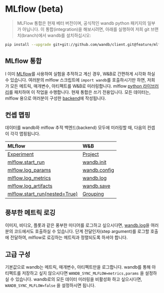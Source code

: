 # MLflow \(beta\)

> MLFlow 통합은 현재 베터 버전이며, 공식적인 wandb python 패키지의 일부가 아닙니다. 이 통합\(integration\)을 해보시려면, 아래를 실행하여 저희 git 브랜치\(branch\)에서 wandb를 설치하십시오:

```bash
pip install --upgrade git+git://github.com/wandb/client.git@feature/mlflow#egg=wandb
```

##  **MLflow 통합**

I 이미 [MLflow](https://www.mlflow.org/docs/latest/tracking.html)를 사용하여 실험을 추적하고 계신 경우, W&B로 간편하게 시각화 하실 수 있습니다. 여러분의 mlflow 스크립트에 `import wandb`를 호출하시기만 하면, 저희가 모든 메트릭, 매개변수, 아티펙트를 W&B로 미러링합니다. mlflow [python 라이브러리](https://github.com/mlflow/mlflow)를 패치하여 이 작업을 수행합니다. 현재 통합은 쓰기 전용입니다. 모든 데이터는, mlflow 용으로 여러분이 구성한 [backend](https://www.mlflow.org/docs/latest/tracking.html#where-runs-are-recorded)에 작성됩니다.

##  **컨셉 맵핑**

 데이터를 wandb와 mlflow 추적 백엔드\(backend\) 모두에 미러링할 때, 다음의 컨셉이 각각 맵핑됩니다.

| MLflow | W&B |
| :--- | :--- |
| [Experiment](https://www.mlflow.org/docs/latest/tracking.html#organizing-runs-in-experiments) | [Project](../app/pages/project-page.md) |
| [mlflow.start\_run](https://www.mlflow.org/docs/latest/python_api/mlflow.html#mlflow.start_run) | [wandb.init](../library/init.md) |
| [mlflow.log\_params](https://www.mlflow.org/docs/latest/python_api/mlflow.html#mlflow.log_param) | [wandb.config](../library/config.md) |
| [mlflow.log\_metrics](https://www.mlflow.org/docs/latest/python_api/mlflow.html#mlflow.log_metric) | [wandb.log](../library/log.md) |
| [mlflow.log\_artifacts](https://www.mlflow.org/docs/latest/python_api/mlflow.html#mlflow.log_artifact) | [wandb.save](../library/save.md) |
| [mlflow.start\_run\(nested=True\)](https://mlflow.org/docs/latest/python_api/mlflow.html#mlflow.start_run) | [Grouping](../library/grouping.md) |

##  **풍부한 메트릭 로깅**

이미지, 비디오, 플롯과 같은 풍부한 미디어를 로그하고 싶으시다면, [wandb.log](https://docs.wandb.com/library/log)을 여러분의 코드에서도 호출하실 수 있습니다. 단계 전달인자\(step argument\)를 로그할 호출에 전달하여, mlflow로 로깅하는 메트릭과 정렬되도록 하셔야 합니다.

##  **고급 구성**

  기본값으로 wandb는 메트릭, 매개변수, 아티펙트만을 로그합니다. wandb를 통해 아티펙트를 저장하고 싶지 않으시다면 `WANDB_SYNC_MLFLOW=metrics,params` 을 설정하실 수 있습니다. wandb로의 모든 데이터 미러링을 비활성화 하고 싶으시다면, `WANDB_SYNC_MLFLOW=false` 을 설정하시면 됩니다.

